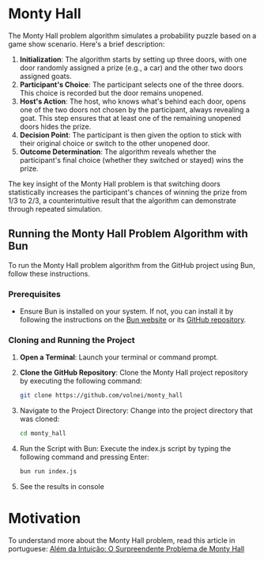 # Monty Hall 

The Monty Hall problem algorithm simulates a probability puzzle based on a game show scenario. Here's a brief description:

1. **Initialization**: The algorithm starts by setting up three doors, with one door randomly assigned a prize (e.g., a car) and the other two doors assigned goats.
2. **Participant's Choice**: The participant selects one of the three doors. This choice is recorded but the door remains unopened.
3. **Host's Action**: The host, who knows what's behind each door, opens one of the two doors not chosen by the participant, always revealing a goat. This step ensures that at least one of the remaining unopened doors hides the prize.
4. **Decision Point**: The participant is then given the option to stick with their original choice or switch to the other unopened door.
5. **Outcome Determination**: The algorithm reveals whether the participant's final choice (whether they switched or stayed) wins the prize.

The key insight of the Monty Hall problem is that switching doors statistically increases the participant's chances of winning the prize from 1/3 to 2/3, a counterintuitive result that the algorithm can demonstrate through repeated simulation.

## Running the Monty Hall Problem Algorithm with Bun

To run the Monty Hall problem algorithm from the GitHub project using Bun, follow these instructions.

### Prerequisites

- Ensure Bun is installed on your system. If not, you can install it by following the instructions on the [Bun website](https://bun.sh/) or its [GitHub repository](https://github.com/oven-sh/bun).

### Cloning and Running the Project

1. **Open a Terminal**: Launch your terminal or command prompt.

2. **Clone the GitHub Repository**: Clone the Monty Hall project repository by executing the following command:
   ```bash
   git clone https://github.com/volnei/monty_hall

3. Navigate to the Project Directory: Change into the project directory that was cloned:
   ```bash
   cd monty_hall

4. Run the Script with Bun: Execute the index.js script by typing the following command and pressing Enter:
   ```bash
   bun run index.js

5. See the results in console 


# Motivation

To understand more about the Monty Hall problem, read this article in portuguese: [Além da Intuição: O Surpreendente Problema de Monty Hall](https://volneigm.medium.com/al%C3%A9m-da-intui%C3%A7%C3%A3o-o-surpreendente-problema-de-monty-hall-9665f1f3e144)